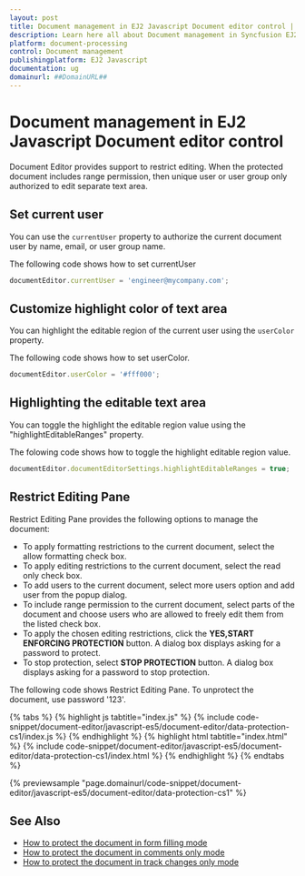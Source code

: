 ```yaml
---
layout: post
title: Document management in EJ2 Javascript Document editor control | Syncfusion
description: Learn here all about Document management in Syncfusion EJ2 Javascript Document editor control of Syncfusion Essential JS 2 and more.
platform: document-processing
control: Document management 
publishingplatform: EJ2 Javascript
documentation: ug
domainurl: ##DomainURL##
---
```


# Document management in EJ2 Javascript Document editor control

Document Editor provides support to restrict editing. When the protected document includes range permission, then unique user or user group only authorized to edit separate text area.

## Set current user

You can use the `currentUser` property to authorize the current document user by name, email, or user group name.

The following code shows how to set currentUser

```ts
documentEditor.currentUser = 'engineer@mycompany.com';
```

## Customize highlight color of text area

You can highlight the editable region of the current user using the `userColor` property.

The following code shows how to set userColor.

```ts
documentEditor.userColor = '#fff000';
```

## Highlighting the editable text area

You can toggle the highlight the editable region value using the "highlightEditableRanges" property.

The folowing code shows how to toggle the highlight editable region value.

```javascript
documentEditor.documentEditorSettings.highlightEditableRanges = true; 
```

## Restrict Editing Pane

Restrict Editing Pane provides the following options to manage the document:
* To apply formatting restrictions to the current document, select the allow formatting check box.
* To apply editing restrictions to the current document, select the read only check box.
* To add users to the current document, select more users option and add user from the popup dialog.
* To include range permission to the current document, select parts of the document and choose users who are allowed to freely edit them from the listed check box.
* To apply the chosen editing restrictions, click the **YES,START ENFORCING PROTECTION** button. A dialog box displays asking for a   password to protect.
* To stop protection, select **STOP PROTECTION** button. A dialog box displays asking for a password to stop protection.

The following code shows Restrict Editing Pane. To unprotect the document, use password '123'.

{% tabs %}
{% highlight js tabtitle="index.js" %}
{% include code-snippet/document-editor/javascript-es5/document-editor/data-protection-cs1/index.js %}
{% endhighlight %}
{% highlight html tabtitle="index.html" %}
{% include code-snippet/document-editor/javascript-es5/document-editor/data-protection-cs1/index.html %}
{% endhighlight %}
{% endtabs %}

{% previewsample "page.domainurl/code-snippet/document-editor/javascript-es5/document-editor/data-protection-cs1" %}

## See Also

* [How to protect the document in form filling mode](./form-fields#protect-the-document-in-form-filling-mode)
* [How to protect the document in comments only mode](./comments#protect-the-document-in-comments-only-mode)
* [How to protect the document in track changes only mode](./track-changes#protect-the-document-in-track-changes-only-mode)